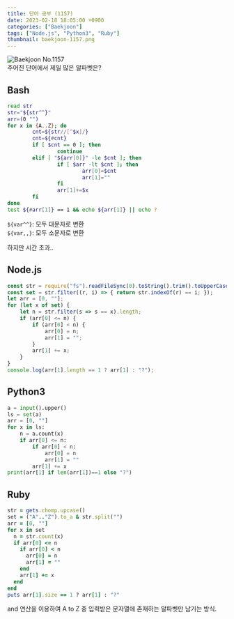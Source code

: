 ```yaml
---
title: 단어 공부 (1157)
date: 2023-02-18 18:05:00 +0900
categories: ["Baekjoon"]
tags: ["Node.js", "Python3", "Ruby"]
thumbnail: baekjoon-1157.png
---
```


![Baekjoon No.1157](baekjoon-1157.png)  
주어진 단어에서 제일 많은 알파벳은?

## Bash
```bash
read str
str="${str^^}"
arr=(0 "")
for x in {A..Z}; do
        cnt=${str//[^$x]/}
        cnt=${#cnt}
        if [ $cnt == 0 ]; then
                continue
        elif [ "${arr[0]}" -le $cnt ]; then
                if [ $arr -lt $cnt ]; then
                        arr[0]=$cnt
                        arr[1]=""
                fi
                arr[1]+=$x
        fi
done
test ${#arr[1]} == 1 && echo ${arr[1]} || echo ?
```
`${var^^}`: 모두 대문자로 변환  
`${var,,}`: 모두 소문자로 변환

하지만 시간 초과..

## Node.js
```javascript
const str = require("fs").readFileSync(0).toString().trim().toUpperCase().split("");
const set = str.filter((r, i) => { return str.indexOf(r) == i; });
let arr = [0, ""];
for (let x of set) {
	let n = str.filter(s => s == x).length;
	if (arr[0] <= n) {
		if (arr[0] < n) {
			arr[0] = n;
			arr[1] = "";
		}
		arr[1] += x;
	}
}
console.log(arr[1].length == 1 ? arr[1] : "?");
```

## Python3
```python
a = input().upper()
ls = set(a)
arr = [0, ""]
for x in ls:
    n = a.count(x)
    if arr[0] <= n:
        if arr[0] < n:
            arr[0] = n
            arr[1] = ""
        arr[1] += x
print(arr[1] if len(arr[1])==1 else "?")
```

## Ruby
```ruby
str = gets.chomp.upcase()
set = ("A".."Z").to_a & str.split("")
arr = [0, ""]
for x in set
  n = str.count(x)
  if arr[0] <= n
    if arr[0] < n
      arr[0] = n
      arr[1] = ""
    end
    arr[1] += x
  end
end
puts arr[1].size == 1 ? arr[1] : "?"
```
and 연산을 이용하여 A to Z 중 입력받은 문자열에 존재하는 알파벳만 남기는 방식.
